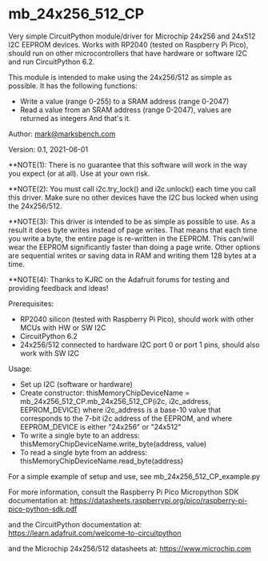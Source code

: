 # mb_24x256_512_CP
Very simple CircuitPython module/driver for Microchip 24x256 and 24x512 I2C EEPROM devices. Works with RP2040 (tested on Raspberry Pi Pico), should run on other microcontrollers that have hardware or software I2C and run CircuitPython 6.2.

This module is intended to make using the 24x256/512 as simple as possible. It has the following functions:
- Write a value (range 0-255) to a SRAM address (range 0-2047)
- Read a value from an SRAM address (range 0-2047), values are returned as integers
And that's it.

Author: mark@marksbench.com

Version: 0.1, 2021-06-01

**NOTE(1): There is no guarantee that this software will work in the way you expect (or at all). Use at your own risk.

**NOTE(2): You must call i2c.try_lock() and i2c.unlock() each time you call this driver. Make sure no other devices have the I2C bus locked when using the 24x256/512.

**NOTE(3): This driver is intended to be as simple as possible to use. As a result it does byte writes instead of page writes. That means that each time you write a byte, the entire page is re-written in the EEPROM. This can/will wear the EEPROM significantly faster than doing a page write. Other options are sequential writes or saving data in RAM and writing them 128 bytes at a time.

**NOTE(4): Thanks to KJRC on the Adafruit forums for testing and providing feedback and ideas!

Prerequisites:
- RP2040 silicon (tested with Raspberry Pi Pico), should work with other MCUs with HW or SW I2C
- CircuitPython 6.2
- 24x256/512 connected to hardware I2C port 0 or port 1 pins, should also work with SW I2C


Usage:
- Set up I2C (software or hardware)
- Create constructor:
thisMemoryChipDeviceName = mb_24x256_512_CP.mb_24x256_512_CP(i2c, i2c_address, EEPROM_DEVICE)
where i2c_address is a base-10 value that corresponds to the 7-bit i2c address of the EEPROM, and where EEPROM_DEVICE is either "24x256" or "24x512"
- To write a single byte to an address:
  thisMemoryChipDeviceName.write_byte(address, value)
- To read a single byte from an address:
  thisMemoryChipDeviceName.read_byte(address)
  
For a simple example of setup and use, see mb_24x256_512_CP_example.py
  
For more information, consult the Raspberry Pi Pico Micropython SDK documentation at:
  https://datasheets.raspberrypi.org/pico/raspberry-pi-pico-python-sdk.pdf
  
and the CircuitPython documentation at:
  https://learn.adafruit.com/welcome-to-circuitpython
  
and the Microchip 24x256/512 datasheets at:
  https://www.microchip.com
